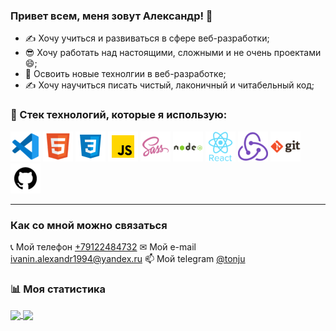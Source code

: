### Привет всем, меня зовут Александр! &#128075;
+ &#9997; Хочу учиться и развиваться в сфере веб-разработки;
+ &#128526; Хочу работать над настоящими, сложными и не очень проектами &#128516;;
+ &#128225; Освоить новые технолгии в веб-разработке;
+ &#9997; Хочу научиться писать чистый, лаконичный и читабельный код;

### &#128296; Стек технологий, которые я использую:<br/>
![VSCODE](/ico/vscode.png "VSCODE") 
![HTML5](/ico/html.png "HTML5") 
![CSS3](/ico/css.png "CSS3")
![JS](/ico/JS.png "JavaScript")
![SASS](/ico/sass.png "SASS")
![NODEJS](/ico/node.png "NODE.JS") 
![REACT](/ico/react.png "REACT.JS")
![REDUX](/ico/redux.png "REDUX") 
![GIT](/ico/git.png "GIT") 
![GITHUB](/ico/github.png "GIT") 
<hr />

### Как со мной можно связаться

 &#128222; Мой телефон <a href = "tel:89122484732">+79122484732</a>
 &#9993; Мой e-mail <a href = "mailto:ivanin.alexandr1994@yandex.ru">ivanin.alexandr1994@yandex.ru</a>
 &#128235; Мой telegram <a href = "https://t.me/tonju">@tonju</a>

### &#128202; Моя статистика

<a href="https://github.com/anuraghazra/github-readme-stats">
  <img align="center" src="https://github-readme-stats.vercel.app/api?username=ivalexandr&show_icons=true&theme=radical" />
</a>
<a href="https://github.com/anuraghazra/github-readme-stats">
  <img align="center" src="https://github-readme-stats.vercel.app/api/top-langs?username=ivalexandr&show_icons=true&theme=radical" />
</a>
